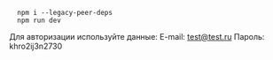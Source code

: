 ```
  npm i --legacy-peer-deps
  npm run dev
```

Для авторизации используйте данные:
E-mail: test@test.ru
Пароль: khro2ij3n2730

